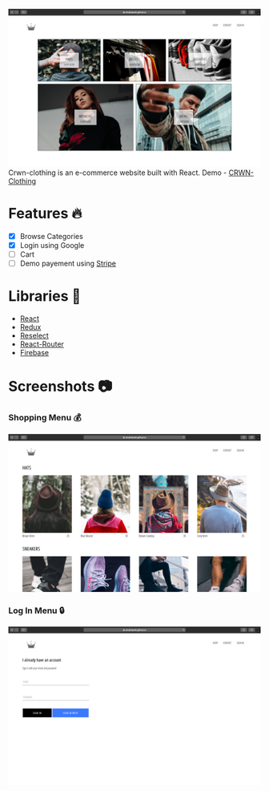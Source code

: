 ![crwn-home](/screenshots/crwn-0.png)
Crwn-clothing is an e-commerce website built with React. Demo - [CRWN-Clothing](https://shubhaemk.github.io/crwn-clothing/)

# Features :fire:

- [x] Browse Categories
- [x] Login using Google
- [ ] Cart
- [ ] Demo payement using [Stripe](https://stripe.com)

# Libraries :closed_book:

* [React](https://reactjs.org/)
* [Redux](https://redux.js.org/)
* [Reselect](https://github.com/reduxjs/reselect)
* [React-Router](https://reacttraining.com/react-router/web/guides/quick-start)
* [Firebase](https://firebase.google.com/)

# Screenshots :camera:

### Shopping Menu :moneybag:

![crwn-shop](screenshots/crwn-1.png)

### Log In Menu :lock:

![crwn-login](screenshots/crwn-2.png)